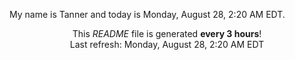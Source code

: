 My name is Tanner and today is Monday, August 28, 2:20 AM EDT.

<p align="center">This <i>README</i> file is generated <b>every 3 hours</b>!</br>Last refresh: Monday, August 28, 2:20 AM EDT<br /></p>
